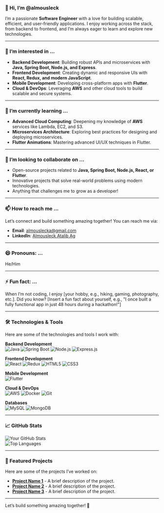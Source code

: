### 👋 Hi, I’m **@almousleck**  
I’m a passionate **Software Engineer** with a love for building scalable, efficient, and user-friendly applications. I enjoy working across the stack, from backend to frontend, and I’m always eager to learn and explore new technologies.  

---

### 👀 I’m interested in ...  
- **Backend Development**: Building robust APIs and microservices with **Java, Spring Boot, Node.js, and Express**.  
- **Frontend Development**: Creating dynamic and responsive UIs with **React, Redux, and modern JavaScript**.  
- **Mobile Development**: Developing cross-platform apps with **Flutter**.  
- **Cloud & DevOps**: Leveraging **AWS** and other cloud tools to build scalable and secure systems.  

---

### 🌱 I’m currently learning ...  
- **Advanced Cloud Computing**: Deepening my knowledge of **AWS** services like Lambda, EC2, and S3.  
- **Microservices Architecture**: Exploring best practices for designing and deploying microservices.  
- **Flutter Animations**: Mastering advanced UI/UX techniques in Flutter.  

---

### 💞️ I’m looking to collaborate on ...  
- Open-source projects related to **Java, Spring Boot, Node.js, React, or Flutter**.  
- Innovative projects that solve real-world problems using modern technologies.  
- Anything that challenges me to grow as a developer!  

---

### 📫 How to reach me ...  
Let’s connect and build something amazing together! You can reach me via:  
- **Email**: [almouslecka@gmail.com](mailto:almouslecka@gmail.com)  
- **LinkedIn**: [Almousleck Atalib Ag](https://www.linkedin.com/in/almousleck-atalib-ag-893455312)  

---

### 😄 Pronouns: ...  
He/Him  

---

### ⚡ Fun fact: ...  
When I’m not coding, I enjoy [your hobby, e.g., hiking, gaming, photography, etc.]. Did you know? [Insert a fun fact about yourself, e.g., "I once built a fully functional app in just 48 hours during a hackathon!"]  

---

### 🛠️ Technologies & Tools  
Here are some of the technologies and tools I work with:  

**Backend Development**  
![Java](https://img.shields.io/badge/Java-ED8B00?style=for-the-badge&logo=openjdk&logoColor=white)
![Spring Boot](https://img.shields.io/badge/Spring_Boot-6DB33F?style=for-the-badge&logo=spring&logoColor=white)
![Node.js](https://img.shields.io/badge/Node.js-339933?style=for-the-badge&logo=node.js&logoColor=white)
![Express.js](https://img.shields.io/badge/Express.js-000000?style=for-the-badge&logo=express&logoColor=white)

**Frontend Development**  
![React](https://img.shields.io/badge/React-20232A?style=for-the-badge&logo=react&logoColor=61DAFB)
![Redux](https://img.shields.io/badge/Redux-593D88?style=for-the-badge&logo=redux&logoColor=white)
![HTML5](https://img.shields.io/badge/HTML5-E34F26?style=for-the-badge&logo=html5&logoColor=white)
![CSS3](https://img.shields.io/badge/CSS3-1572B6?style=for-the-badge&logo=css3&logoColor=white)

**Mobile Development**  
![Flutter](https://img.shields.io/badge/Flutter-02569B?style=for-the-badge&logo=flutter&logoColor=white)

**Cloud & DevOps**  
![AWS](https://img.shields.io/badge/AWS-232F3E?style=for-the-badge&logo=amazon-aws&logoColor=white)
![Docker](https://img.shields.io/badge/Docker-2496ED?style=for-the-badge&logo=docker&logoColor=white)
![Git](https://img.shields.io/badge/Git-F05032?style=for-the-badge&logo=git&logoColor=white)

**Databases**  
![MySQL](https://img.shields.io/badge/MySQL-4479A1?style=for-the-badge&logo=mysql&logoColor=white)
![MongoDB](https://img.shields.io/badge/MongoDB-47A248?style=for-the-badge&logo=mongodb&logoColor=white)

---

### 📈 GitHub Stats  
![Your GitHub Stats](https://github-readme-stats.vercel.app/api?username=almousleck&show_icons=true&theme=radical)  
![Top Languages](https://github-readme-stats.vercel.app/api/top-langs/?username=almousleck&layout=compact&theme=radical)  

---

### 🌟 Featured Projects  
Here are some of the projects I’ve worked on:  
- **[Project Name 1](https://github.com/almousleck/project1)** - A brief description of the project.  
- **[Project Name 2](https://github.com/almousleck/project2)** - A brief description of the project.  
- **[Project Name 3](https://github.com/almousleck/project3)** - A brief description of the project.  

---

Let’s build something amazing together! 🚀  
